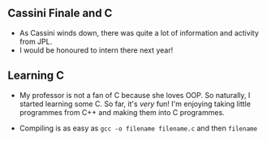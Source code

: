 ## Cassini Finale and C

- As Cassini winds down, there was quite a lot of information and activity from JPL.
- I would be honoured to intern there next year!

## Learning C

- My professor is not a fan of C because she loves OOP.
  So naturally, I started learning some C. So far, it's *very* fun!
  I'm enjoying taking little programmes from C++ and making them into C programmes.
  
- Compiling is as easy as ```gcc -o filename filename.c``` and then ```filename```

